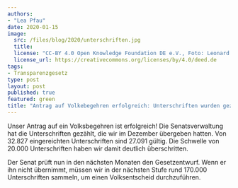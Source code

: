 ```yaml
---
authors:
- "Lea Pfau"
date: 2020-01-15
image:
  src: /files/blog/2020/unterschriften.jpg
  title:
  license: "CC-BY 4.0 Open Knowledge Foundation DE e.V., Foto: Leonard Wolf"
  license_url: https://creativecommons.org/licenses/by/4.0/deed.de
tags:
- Transparenzgesetz
type: post
layout: post
published: true
featured: green
title: "Antrag auf Volkebegehren erfolgreich: Unterschriften wurden gezählt"
---
```

Unser Antrag auf ein Volksbegehren ist erfolgreich! Die Senatsverwaltung hat die Unterschriften gezählt, die wir im Dezember übergeben hatten. Von 32.827 eingereichten Unterschriften sind 27.091 gültig. Die Schwelle von 20.000 Unterschriften haben wir damit deutlich überschritten.

Der Senat prüft nun in den nächsten Monaten den Gesetzentwurf. Wenn er ihn nicht übernimmt, müssen wir in der nächsten Stufe rund 170.000 Unterschriften sammeln, um einen Volksentscheid durchzuführen.
